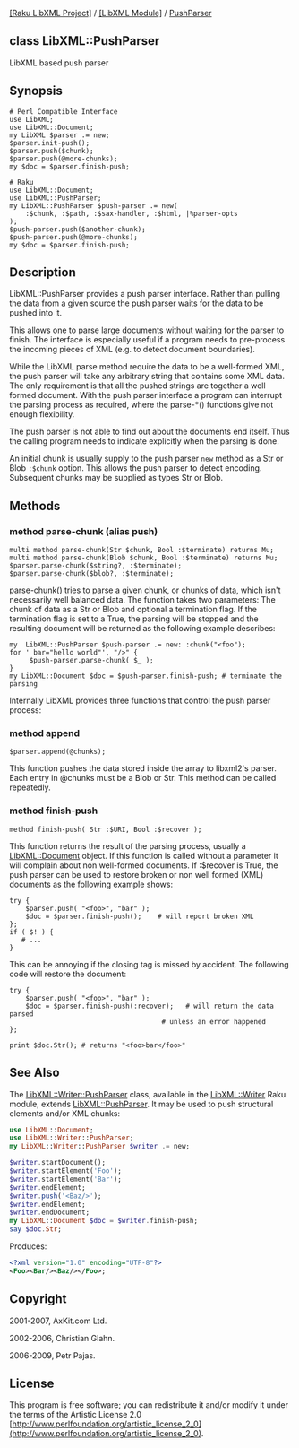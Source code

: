 [[Raku LibXML Project]](https://libxml-raku.github.io)
 / [[LibXML Module]](https://libxml-raku.github.io/LibXML-raku)
 / [PushParser](https://libxml-raku.github.io/LibXML-raku/PushParser)

class LibXML::PushParser
------------------------

LibXML based push parser

Synopsis
--------

    # Perl Compatible Interface
    use LibXML;
    use LibXML::Document;
    my LibXML $parser .= new;
    $parser.init-push();
    $parser.push($chunk);
    $parser.push(@more-chunks);
    my $doc = $parser.finish-push;

    # Raku
    use LibXML::Document;
    use LibXML::PushParser;
    my LibXML::PushParser $push-parser .= new(
        :$chunk, :$path, :$sax-handler, :$html, |%parser-opts
    );
    $push-parser.push($another-chunk);
    $push-parser.push(@more-chunks);
    my $doc = $parser.finish-push;

Description
-----------

LibXML::PushParser provides a push parser interface. Rather than pulling the data from a given source the push parser waits for the data to be pushed into it.

This allows one to parse large documents without waiting for the parser to finish. The interface is especially useful if a program needs to pre-process the incoming pieces of XML (e.g. to detect document boundaries).

While the LibXML parse method require the data to be a well-formed XML, the push parser will take any arbitrary string that contains some XML data. The only requirement is that all the pushed strings are together a well formed document. With the push parser interface a program can interrupt the parsing process as required, where the parse-*() functions give not enough flexibility.

The push parser is not able to find out about the documents end itself. Thus the calling program needs to indicate explicitly when the parsing is done.

An initial chunk is usually supply to the push parser `new` method as a Str or Blob `:$chunk` option. This allows the push parser to detect encoding. Subsequent chunks may be supplied as types Str or Blob.

Methods
-------

### method parse-chunk (alias push)

    multi method parse-chunk(Str $chunk, Bool :$terminate) returns Mu;
    multi method parse-chunk(Blob $chunk, Bool :$terminate) returns Mu;
    $parser.parse-chunk($string?, :$terminate);
    $parser.parse-chunk($blob?, :$terminate);

parse-chunk() tries to parse a given chunk, or chunks of data, which isn't necessarily well balanced data. The function takes two parameters: The chunk of data as a Str or Blob and optional a termination flag. If the termination flag is set to a True, the parsing will be stopped and the resulting document will be returned as the following example describes:

    my  LibXML::PushParser $push-parser .= new: :chunk("<foo");
    for ' bar="hello world"', "/>" {
         $push-parser.parse-chunk( $_ );
    }
    my LibXML::Document $doc = $push-parser.finish-push; # terminate the parsing

Internally LibXML provides three functions that control the push parser process:

### method append

    $parser.append(@chunks);

This function pushes the data stored inside the array to libxml2's parser. Each entry in @chunks must be a Blob or Str. This method can be called repeatedly.

### method finish-push

    method finish-push( Str :$URI, Bool :$recover );

This function returns the result of the parsing process, usually a [LibXML::Document](https://libxml-raku.github.io/LibXML-raku/Document) object. If this function is called without a parameter it will complain about non well-formed documents. If :$recover is True, the push parser can be used to restore broken or non well formed (XML) documents as the following example shows:

    try {
        $parser.push( "<foo>", "bar" );
        $doc = $parser.finish-push();    # will report broken XML
    };
    if ( $! ) {
       # ...
    }

This can be annoying if the closing tag is missed by accident. The following code will restore the document:

    try {
        $parser.push( "<foo>", "bar" );
        $doc = $parser.finish-push(:recover);   # will return the data parsed
                                          # unless an error happened
    };

    print $doc.Str(); # returns "<foo>bar</foo>"

See Also
--------

The [LibXML::Writer::PushParser](https://libxml-raku.github.io/LibXML-Writer-raku/PushParser) class, available in the [LibXML::Writer](https://libxml-raku.github.io/LibXML-Writer-raku) Raku module, extends [LibXML::PushParser](https://libxml-raku.github.io/LibXML-raku/PushParser). It may be used to push structural elements and/or XML chunks:

```raku
use LibXML::Document;
use LibXML::Writer::PushParser;
my LibXML::Writer::PushParser $writer .= new;

$writer.startDocument();
$writer.startElement('Foo');
$writer.startElement('Bar');
$writer.endElement;
$writer.push('<Baz/>');
$writer.endElement;
$writer.endDocument;
my LibXML::Document $doc = $writer.finish-push;
say $doc.Str;
```

Produces:

```xml
<?xml version="1.0" encoding="UTF-8"?>
<Foo><Bar/><Baz/></Foo>;
```

Copyright
---------

2001-2007, AxKit.com Ltd.

2002-2006, Christian Glahn.

2006-2009, Petr Pajas.

License
-------

This program is free software; you can redistribute it and/or modify it under the terms of the Artistic License 2.0 [http://www.perlfoundation.org/artistic_license_2_0](http://www.perlfoundation.org/artistic_license_2_0).

